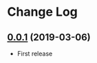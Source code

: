 # Change Log

## [0.0.1](https://github.com/marcogazzola/custom_components/tree/0.0.1) (2019-03-06)

- First release